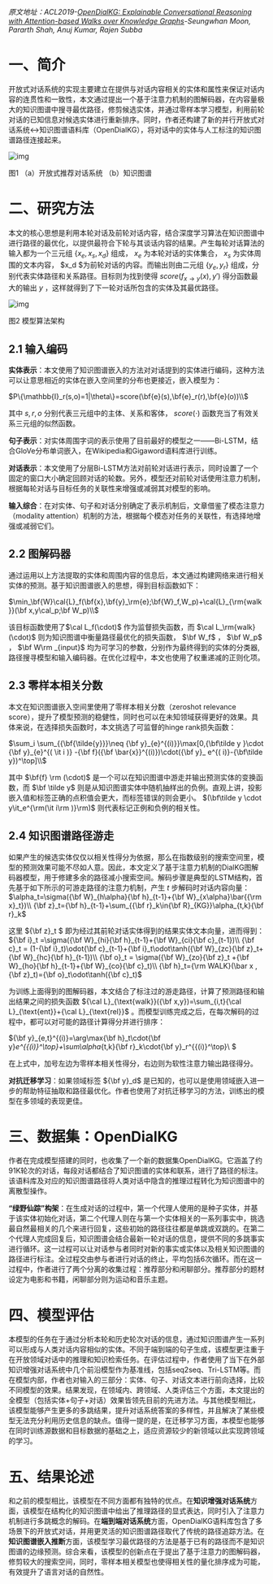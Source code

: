 *原文地址：ACL2019-*[*OpenDialKG: Explainable Conversational Reasoning with Attention-based Walks over Knowledge Graphs*](https://www.aclweb.org/anthology/P19-1081/)*-Seungwhan Moon, Pararth Shah, Anuj Kumar, Rajen Subba*

# 

# 一、简介

开放式对话系统的实现主要建立在提供与对话内容相关的实体和属性来保证对话内容的连贯性和一致性，本文通过提出一个基于注意力机制的图解码器，在内容量极大的知识图谱中搜寻最优路径，修剪候选实体，并通过零样本学习模型，利用前轮对话的已知信息对候选实体进行重新排序。同时，作者还构建了新的并行开放式对话系统$\leftrightarrow$知识图谱语料库（OpenDialKG），将对话中的实体与人工标注的知识图谱路径连接起来。 

![img](https://pic2.zhimg.com/v2-6e61d089a632cdd3057470ae38efe9d9_b.png)

图1 （a）开放式推荐对话系统 （b）知识图谱

# 二、研究方法

本文的核心思想是利用本轮对话及前轮对话内容，结合深度学习算法在知识图谱中进行路径的最优化，以提供最符合下轮与其谈话内容的结果。产生每轮对话算法的输入都为一个三元组 $\{x_e,x_s,x_d\}$ 组成， $x _e$ 为本轮对话的实体集合， $x_s$ 为实体周围的文本内容， $x_d $为前轮对话的内容。而输出则由二元组 $\{y_e,y_r\}$ 组成，分别代表实体路径和关系路径。目标则为找到使得 $score(f_{x\rightarrow y}(x),y')$ 得分函数最大的输出 $y$ ，这样就得到了下一轮对话所包含的实体及其最优路径。

![img](https://pic4.zhimg.com/v2-e6b8c2d1d3ff9f7065f30a7a9b98dfdb_b.png)

图2 模型算法架构

## 2.1 输入编码

**实体表示**：本文使用了知识图谱嵌入的方法对对话提到的实体进行编码，这种方法可以让意思相近的实体在嵌入空间里的分布也更接近，嵌入模型为：

$P\{\mathbb{I}_r(s,o)=1|\theta\}=score(\bf{e}(s),\bf{e}_r(r),\bf{e}(o))\\$ 

其中 $s,r,o$ 分别代表三元组中的主体、关系和客体， $score(\cdot)$ 函数充当了有效关系三元组的似然函数。

**句子表示**：对实体周围字词的表示使用了目前最好的模型之一——Bi-LSTM，结合GloVe分布单词嵌入，在Wikipedia和Gigaword语料库进行训练。

**对话表示**：本文使用了分层Bi-LSTM方法对前轮对话进行表示，同时设置了一个固定的窗口大小确定回顾对话的轮数。另外，模型还对前轮对话使用注意力机制，根据每轮对话与目标任务的关联性来增强或减弱其对模型的影响。

**输入综合**：在对实体、句子和对话分别确定了表示机制后，文章借鉴了模态注意力（modality attention）机制的方法，根据每个模态对任务的关联性，有选择地增强或减弱它们。

## 2.2 图解码器

通过运用以上方法提取的实体和周围内容的信息后，本文通过构建网络来进行相关实体的预测。基于知识图谱嵌入的思想，得到目标函数如下：

$\min_\bf{W}\cal{L}_f(\bf{x},\bf{y}_\rm{e};\bf{W}_f,W_p)+\cal{L}_{\rm{walk}}(\bf x,y\cal_p;\bf W_p)\\$ 

该目标函数使用了$\cal L_f(\cdot)$ 作为监督损失函数，而 $\cal L_\rm{walk}(\cdot)$ 则为知识图谱中衡量路径最优化的损失函数， $\bf W_f$ ， $\bf W_p$ ， $\bf W\rm _{input}$ 均为可学习的参数，分别作为最终得到的实体的分类器,路径搜寻模型和输入编码器。在优化过程中，本文也使用了权重递减的正则化项。

## 2.3 零样本相关分数

本文在知识图谱嵌入空间里使用了零样本相关分数（zeroshot relevance score），提升了模型预测的稳健性，同时也可以在未知领域获得更好的效果。具体来说，在选择损失函数时，本文挑选了可监督的hinge rank损失函数：

$\sum_i  \sum_{{\bf{\tilde{y}}}\neq {\bf y}_{e}^{(i)}}\max[0,{\bf\tilde y }\cdot {\bf y}_{e}^{( \it i )} -{\bf f}({\bf \bar{x}}^{(i)})\cdot({\bf y}_ e^{( i)}-{\bf\tilde y})^\top]\\$ 

其中 $\bf{f} \rm (\cdot)$ 是一个可以在知识图谱中游走并输出预测实体的变换函数，而 $\bf \tilde y$ 则是从知识图谱实体中随机抽样出的负例。直观上讲，投影嵌入值和标签正确的点积值会更大，而标签错误的则会更小。 $(\bf\tilde y \cdot y\it_e^{\rm(\it i\rm )}\rm)$ 则代表标记正例和负例的相关性。

## 2.4 知识图谱路径游走

如果产生的候选实体仅仅以相关性得分为依据，那么在指数级别的搜索空间里，模型的预测效果可能不尽如人意。因此，本文定义了基于注意力机制的DialKG图解码器模型，用于修建多余的路径减小搜索空间。解码步骤是典型的LSTM结构，首先基于如下所示的可游走路径的注意力机制，产生 $t$ 步解码时对话内容向量： $\alpha_t=\sigma({\bf W}_{h\alpha}{\bf h}_{t-1}+{\bf W}_{x\alpha}\bar{{\rm x}_t})\\ {\bf z}_t={\bf h}_{t-1}+\sum_{{\bf r}_k\in{\bf R}_{KG}}\alpha_{t,k}{\bf r}_k$ 

这里 ${\bf z}_t $ 即为经过其前轮对话实体得到的结果实体文本向量，进而得到：${\bf i}_t =\sigma({\bf W}_{hi}{\bf h}_{t-1}+{\bf W}_{ci}{\bf c}_{t-1})\\ {\bf c}_t = (1-{\bf i}_t)\odot{\bf c}_{t-1}+{\bf i}_t\odot\tanh({\bf W}_{zc}{\bf z}_t+{\bf W}_{hc}{\bf h}_{t-1})\\ {\bf o}_t = \sigma({\bf W}_{zo}{\bf z}_t +{\bf W}_{ho}{\bf h}_{t-1}+{\bf W}_{co}{\bf c}_t)\\ {\bf h}_t={\rm WALK}(\bar x ,{\bf z}_t)={\bf o}_t\odot\tanh({\bf c}_t)$

为训练上面得到的图解码器，本文结合了标注过的游走路径，计算了预测路径和输出结果之间的损失函数 ${\cal L}_{\text{walk}}({\bf x,y})=\sum_{i,t}{\cal L}_{\text{ent}}+{\cal L}_{\text{rel}}$ 。而模型训练完成之后，在每次解码的过程中，都可以对可能的路径计算得分并进行排序：

${\bf y}_{e,t}^{(i)}=\arg\max{\bf h}_t\cdot{\bf y}_e^{{(i)}^\top}+\sum\alpha_{t,k}{\bf r}_k\cdot{\bf y}_r^{{(i)}^\top}\\ $ 

在上式中，加号左边为零样本相关性得分，右边则为软性注意力输出路径得分。

**对抗迁移学习**：如果领域标签 ${\bf y}_d$ 是已知的，也可以是使用领域嵌入进一步的帮助特征抽取和路径最优化。作者也使用了对抗迁移学习的方法，训练出的模型在多领域的表现更佳。

# 三、数据集：OpenDialKG

作者在完成模型搭建的同时，也收集了一个新的数据集OpenDialKG。它涵盖了约91K轮次的对话，每段对话都结合了知识图谱的实体和联系，进行了路径的标注。该语料库及对应的知识图谱路径将人类对话中隐含的推理过程转化为知识图谱中的离散型操作。

**“绿野仙踪”构架**：在生成对话的过程中，第一个代理人使用的是种子实体，并基于该实体初始化对话，第二个代理人则在与第一个实体相关的一系列事实中，挑选最自然最相关的几个来进行回复，这些初始的路径往往都是单跳或双跳的。在第二个代理人完成回复后，知识图谱会结合最新一轮对话的信息，提供不同的多跳事实进行循环。这一过程可以让对话参与者同时对新的事实或实体以及相关知识图谱的路径进行标注。全过程交由参与者进行对话的终止，平均包括6次循环。而在这一过程中，作者进行了两个分离的收集过程：推荐部分和闲聊部分。推荐部分的题材设定为电影和书籍，闲聊部分则为运动和音乐主题。

# 四、模型评估

本模型的任务在于通过分析本轮和历史轮次对话的信息，通过知识图谱产生一系列可以形成与人类对话内容相似的实体。不同于端到端的句子生成，该模型更注重于在开放领域对话中的推理和知识检索任务。在评估过程中，作者使用了当下在外部知识增强对话系统中几个前沿模型作为基准线，包括seq2seq、Tri-LSTM等。而在模型内部，作者也对输入的三部分：实体、句子、对话文本进行前向选择，比较不同模型的效果。结果发现，在领域内、跨领域、人类评估三个方面，本文提出的全模型（包括实体+句子+对话）效果皆领先目前的先进方法。与其他模型相比，该模型能够产生更多的多跳结果，提升对话系统答案的多样性，并且解决了某些模型无法充分利用历史信息的缺点。值得一提的是，在迁移学习方面，本模型也能够在同时训练源数据和目标数据的基础之上，适应资源较少的新领域以此实现跨领域的学习。

# 五、结果论述

和之前的模型相比，该模型在不同方面都有独特的优点。在**知识增强对话系统**方面，该模型在结构化的知识图谱中给出了推理路径的显式表达，同时引入了注意力机制进行多跳概念的解码。在**端到端对话系统**方面，OpenDialKG语料库包含了多场景下的开放式对话，并用更灵活的知识图谱路径取代了传统的路径追踪方法。在**知识图谱嵌入推断**方面，该模型学习最优路径的方法是基于已有的路径而不是知识图谱的边缘预测。综合来看，该模型的创新点在于提出了基于注意力的图解码器，修剪较大的搜索空间，同时，零样本相关模型也使得相关性的量化排序成为可能，有效提升了语言对话的自然性。